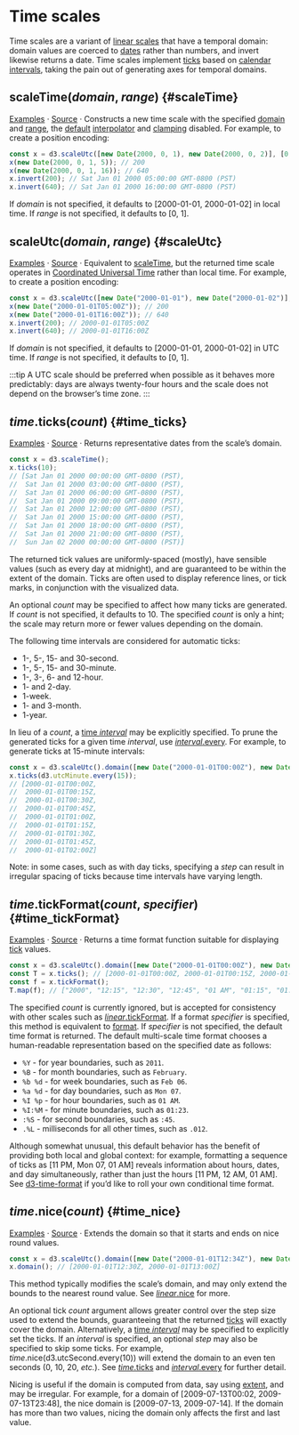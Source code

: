 # Time scales

Time scales are a variant of [linear scales](./linear.md) that have a temporal domain: domain values are coerced to [dates](https://developer.mozilla.org/en/JavaScript/Reference/Global_Objects/Date) rather than numbers, and invert likewise returns a date. Time scales implement [ticks](#time_ticks) based on [calendar intervals](../d3-time.md), taking the pain out of generating axes for temporal domains.

## scaleTime(*domain*, *range*) {#scaleTime}

[Examples](https://observablehq.com/@d3/d3-scaletime) · [Source](https://github.com/d3/d3-scale/blob/main/src/time.js) · Constructs a new time scale with the specified [domain](./linear.md#linear_domain) and [range](./linear.md#linear_range), the [default](../d3-interpolate/value.md#interpolate) [interpolator](./linear.md#linear_interpolate) and [clamping](./linear.md#linear_clamp) disabled. For example, to create a position encoding:

```js
const x = d3.scaleUtc([new Date(2000, 0, 1), new Date(2000, 0, 2)], [0, 960]);
x(new Date(2000, 0, 1, 5)); // 200
x(new Date(2000, 0, 1, 16)); // 640
x.invert(200); // Sat Jan 01 2000 05:00:00 GMT-0800 (PST)
x.invert(640); // Sat Jan 01 2000 16:00:00 GMT-0800 (PST)
```

If *domain* is not specified, it defaults to [2000-01-01, 2000-01-02] in local time. If *range* is not specified, it defaults to [0, 1].

## scaleUtc(*domain*, *range*) {#scaleUtc}

[Examples](https://observablehq.com/@d3/d3-scaletime) · [Source](https://github.com/d3/d3-scale/blob/main/src/utcTime.js) · Equivalent to [scaleTime](#scaleTime), but the returned time scale operates in [Coordinated Universal Time](https://en.wikipedia.org/wiki/Coordinated_Universal_Time) rather than local time. For example, to create a position encoding:

```js
const x = d3.scaleUtc([new Date("2000-01-01"), new Date("2000-01-02")], [0, 960]);
x(new Date("2000-01-01T05:00Z")); // 200
x(new Date("2000-01-01T16:00Z")); // 640
x.invert(200); // 2000-01-01T05:00Z
x.invert(640); // 2000-01-01T16:00Z
```

If *domain* is not specified, it defaults to [2000-01-01, 2000-01-02] in UTC time. If *range* is not specified, it defaults to [0, 1].

:::tip
A UTC scale should be preferred when possible as it behaves more predictably: days are always twenty-four hours and the scale does not depend on the browser’s time zone.
:::

## *time*.ticks(*count*) {#time_ticks}

[Examples](https://observablehq.com/@d3/d3-scaletime) · [Source](https://github.com/d3/d3-scale/blob/main/src/time.js) · Returns representative dates from the scale’s domain.

```js
const x = d3.scaleTime();
x.ticks(10);
// [Sat Jan 01 2000 00:00:00 GMT-0800 (PST),
//  Sat Jan 01 2000 03:00:00 GMT-0800 (PST),
//  Sat Jan 01 2000 06:00:00 GMT-0800 (PST),
//  Sat Jan 01 2000 09:00:00 GMT-0800 (PST),
//  Sat Jan 01 2000 12:00:00 GMT-0800 (PST),
//  Sat Jan 01 2000 15:00:00 GMT-0800 (PST),
//  Sat Jan 01 2000 18:00:00 GMT-0800 (PST),
//  Sat Jan 01 2000 21:00:00 GMT-0800 (PST),
//  Sun Jan 02 2000 00:00:00 GMT-0800 (PST)]
```

The returned tick values are uniformly-spaced (mostly), have sensible values (such as every day at midnight), and are guaranteed to be within the extent of the domain. Ticks are often used to display reference lines, or tick marks, in conjunction with the visualized data.

An optional *count* may be specified to affect how many ticks are generated. If *count* is not specified, it defaults to 10. The specified *count* is only a hint; the scale may return more or fewer values depending on the domain.

The following time intervals are considered for automatic ticks:

* 1-, 5-, 15- and 30-second.
* 1-, 5-, 15- and 30-minute.
* 1-, 3-, 6- and 12-hour.
* 1- and 2-day.
* 1-week.
* 1- and 3-month.
* 1-year.

In lieu of a *count*, a [time *interval*](../d3-time.md#_interval) may be explicitly specified. To prune the generated ticks for a given time *interval*, use [*interval*.every](../d3-time.md#interval_every). For example, to generate ticks at 15-minute intervals:

```js
const x = d3.scaleUtc().domain([new Date("2000-01-01T00:00Z"), new Date("2000-01-01T02:00Z")]);
x.ticks(d3.utcMinute.every(15));
// [2000-01-01T00:00Z,
//  2000-01-01T00:15Z,
//  2000-01-01T00:30Z,
//  2000-01-01T00:45Z,
//  2000-01-01T01:00Z,
//  2000-01-01T01:15Z,
//  2000-01-01T01:30Z,
//  2000-01-01T01:45Z,
//  2000-01-01T02:00Z]
```

Note: in some cases, such as with day ticks, specifying a *step* can result in irregular spacing of ticks because time intervals have varying length.

## *time*.tickFormat(*count*, *specifier*) {#time_tickFormat}

[Examples](https://observablehq.com/@d3/scale-ticks) · [Source](https://github.com/d3/d3-scale/blob/main/src/time.js) · Returns a time format function suitable for displaying [tick](#time_ticks) values.

```js
const x = d3.scaleUtc().domain([new Date("2000-01-01T00:00Z"), new Date("2000-01-01T02:00Z")]);
const T = x.ticks(); // [2000-01-01T00:00Z, 2000-01-01T00:15Z, 2000-01-01T00:30Z, …]
const f = x.tickFormat();
T.map(f); // ["2000", "12:15", "12:30", "12:45", "01 AM", "01:15", "01:30", "01:45", "02 AM"]
```

The specified *count* is currently ignored, but is accepted for consistency with other scales such as [*linear*.tickFormat](./linear.md#linear_tickFormat). If a format *specifier* is specified, this method is equivalent to [format](../d3-time-format.md#timeFormat). If *specifier* is not specified, the default time format is returned. The default multi-scale time format chooses a human-readable representation based on the specified date as follows:

* `%Y` - for year boundaries, such as `2011`.
* `%B` - for month boundaries, such as `February`.
* `%b %d` - for week boundaries, such as `Feb 06`.
* `%a %d` - for day boundaries, such as `Mon 07`.
* `%I %p` - for hour boundaries, such as `01 AM`.
* `%I:%M` - for minute boundaries, such as `01:23`.
* `:%S` - for second boundaries, such as `:45`.
* `.%L` - milliseconds for all other times, such as `.012`.

Although somewhat unusual, this default behavior has the benefit of providing both local and global context: for example, formatting a sequence of ticks as [11 PM, Mon 07, 01 AM] reveals information about hours, dates, and day simultaneously, rather than just the hours [11 PM, 12 AM, 01 AM]. See [d3-time-format](../d3-time-format.md) if you’d like to roll your own conditional time format.

## *time*.nice(*count*) {#time_nice}

[Examples](https://observablehq.com/@d3/d3-scaletime) · [Source](https://github.com/d3/d3-scale/blob/main/src/time.js) · Extends the domain so that it starts and ends on nice round values.

```js
const x = d3.scaleUtc().domain([new Date("2000-01-01T12:34Z"), new Date("2000-01-01T12:59Z")]).nice();
x.domain(); // [2000-01-01T12:30Z, 2000-01-01T13:00Z]
```

This method typically modifies the scale’s domain, and may only extend the bounds to the nearest round value. See [*linear*.nice](./linear.md#linear_nice) for more.

An optional tick *count* argument allows greater control over the step size used to extend the bounds, guaranteeing that the returned [ticks](#time_ticks) will exactly cover the domain. Alternatively, a [time *interval*](../d3-time.md#intervals) may be specified to explicitly set the ticks. If an *interval* is specified, an optional *step* may also be specified to skip some ticks. For example, *time*.nice(d3.utcSecond.every(10)) will extend the domain to an even ten seconds (0, 10, 20, <i>etc.</i>). See [*time*.ticks](#time_ticks) and [*interval*.every](../d3-time.md#interval_every) for further detail.

Nicing is useful if the domain is computed from data, say using [extent](../d3-array/summarize.md#extent), and may be irregular. For example, for a domain of [2009-07-13T00:02, 2009-07-13T23:48], the nice domain is [2009-07-13, 2009-07-14]. If the domain has more than two values, nicing the domain only affects the first and last value.
